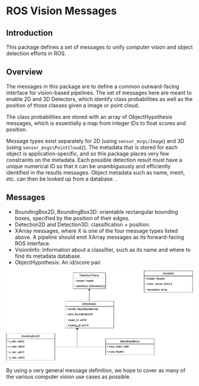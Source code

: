 # ROS Vision Messages

## Introduction

This package defines a set of messages to unify computer
vision and object detection efforts in ROS.

## Overview

The messages in this package are to define a common outward-facing interface
for vision-based pipelines. The set of messages here are meant to enable 2D and 3D Detectors, 
which identify class probabilities as well as the position of those classes given a 
image or point cloud.

The class probabilities are stored with an array of ObjectHypothesis messages,
which is essentially a map from integer IDs to float scores and position.

Message types exist separately for 2D (using `sensor_msgs/Image`) and 3D (using
`sensor_msgs\PointCloud2`). The metadata that is stored for each object is
application-specific, and so this package places very few constraints on the
metadata. Each possible detection result must have a unique numerical ID so
that it can be unambiguously and efficiently identified in the results messages.
Object metadata such as name, mesh, etc. can then be looked up from a database.
.

## Messages
  * BoundingBox2D, BoundingBox3D: orientable rectangular bounding boxes,
    specified by the position of their edges.
  * Detection2D and Detection3D: classification + position.
  * XArray messages, where X is one of the four message types listed above. A
    pipeline should emit XArray messages as its forward-facing ROS interface.
  * VisionInfo: Information about a classifier, such as its name and where
    to find its metadata database.
  * ObjectHypothesis: An id/score pair.

![Detection Message](./VisionMsgs.jpg)

By using a very general message definition, we hope to cover as many of the
various computer vision use cases as possible. 